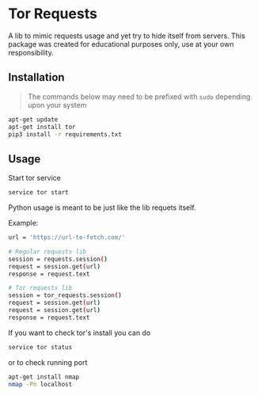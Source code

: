 Tor Requests
===================
A lib to mimic requests usage and yet try to hide itself from servers. This package was created for educational purposes only, use at your own responsibility.

## Installation
>The commands below may need to be prefixed with `sudo` depending upon your system

```bash
apt-get update
apt-get install tor
pip3 install -r requirements.txt
```

## Usage

Start tor service
```bash
service tor start
```

Python usage is meant to be just like the lib requets itself.

Example:
```bash
url = 'https://url-to-fetch.com/'

# Regular requests lib
session = requests.session()
request = session.get(url)
response = request.text

# Tor requests lib
session = tor_requests.session()
request = session.get(url)
request = session.get(url)
response = request.text
```

If you want to check tor's install you can do

```bash
service tor status
```
or to check running port

```bash
apt-get install nmap
nmap -Pn localhost
```

